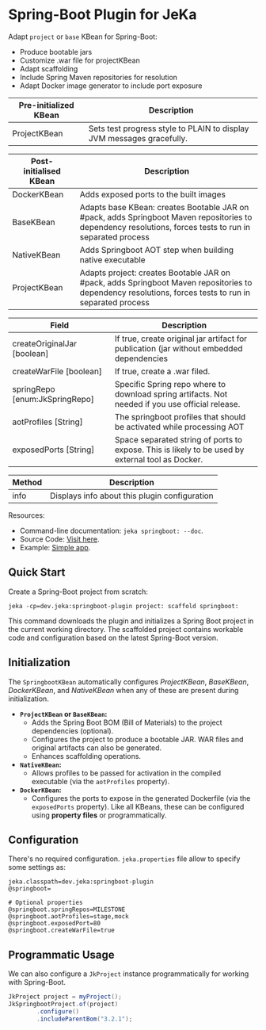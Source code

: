 # Spring-Boot Plugin for JeKa

Adapt `project` or `base` KBean for Spring-Boot:

- Produce bootable jars
- Customize .war file for projectKBean
- Adapt scaffolding
- Include Spring Maven repositories for resolution
- Adapt Docker image generator to include port exposure


| Pre-initialized KBean | Description                                                           |
|-----------------------|-----------------------------------------------------------------------|
| ProjectKBean          | Sets test progress style to PLAIN to display JVM messages gracefully. |


| Post-initialised KBean | Description                                                                                                                                              |
|------------------------|----------------------------------------------------------------------------------------------------------------------------------------------------------|
| DockerKBean            | Adds exposed ports to the built images                                                                                                                   |
| BaseKBean              | Adapts base KBean: creates Bootable JAR on #pack, adds Springboot Maven repositories to dependency resolutions, forces tests to run in separated process |
| NativeKBean            | Adds Springboot AOT step when building native executable                                                                                                 |
| ProjectKBean           | Adapts project: creates Bootable JAR on #pack, adds Springboot Maven repositories to dependency resolutions, forces tests to run in separated process    |


| Field                           | Description                                                                                      |
|---------------------------------|--------------------------------------------------------------------------------------------------|
| createOriginalJar [boolean]     | If true, create original jar artifact for publication (jar without embedded dependencies         |
| createWarFile [boolean]         | If true, create a .war filed.                                                                    |
| springRepo [enum:JkSpringRepo]  | Specific Spring repo where to download spring artifacts. Not needed if you use official release. |
| aotProfiles [String]            | The springboot profiles that should be activated while processing AOT                            |
| exposedPorts [String]           | Space separated string of ports to expose. This is likely to be used by external tool as Docker. |


| Method | Description                                   |
|--------|-----------------------------------------------|
| info   | Displays info about this plugin configuration |


Resources:

- Command-line documentation: `jeka springboot: --doc`.
- Source Code: [Visit here](src/dev/jeka/plugins/springboot/SpringbootKBean.java).
- Example: [Simple app](https://github.com/jeka-dev/demo-springboot-simple).

## Quick Start

Create a Spring-Boot project from scratch:
```shell
jeka -cp=dev.jeka:springboot-plugin project: scaffold springboot:
```

This command downloads the plugin and initializes a Spring Boot project in the current working directory.
The scaffolded project contains workable code and configuration based on the latest Spring-Boot version.

## Initialization

The `SpringbootKBean` automatically configures *ProjectKBean*, *BaseKBean*, *DockerKBean*, and *NativeKBean* 
when any of these are present during initialization.
- **`ProjectKBean` or `BaseKBean`:**
  - Adds the Spring Boot BOM (Bill of Materials) to the project dependencies (optional).
  - Configures the project to produce a bootable JAR. WAR files and original artifacts can also be generated.
  - Enhances scaffolding operations.
- **`NativeKBean`:**
  - Allows profiles to be passed for activation in the compiled executable (via the `aotProfiles` property).
- **`DockerKBean`:**
  - Configures the ports to expose in the generated Dockerfile (via the `exposedPorts` property).
    Like all KBeans, these can be configured using **property files** or programmatically.

## Configuration

There's no required configuration. `jeka.properties` file allow to specify some settings as:

```properties
jeka.classpath=dev.jeka:springboot-plugin
@springboot=

# Optional properties
@springboot.springRepos=MILESTONE
@springboot.aotProfiles=stage,mock
@springboot.exposedPort=80
@springboot.createWarFile=true
```

## Programmatic Usage

We can also configure a `JkProject` instance programmatically for working with Spring-Boot.

```java
JkProject project = myProject();
JkSpringbootProject.of(project)
        .configure()
        .includeParentBom("3.2.1");
```